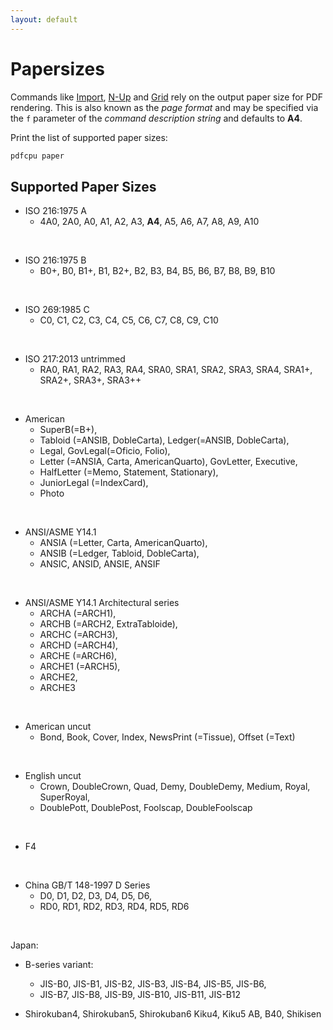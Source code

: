 ```yaml
---
layout: default
---
```


# Papersizes

Commands like [Import](generate/import.md), [N-Up](core/nup.md) and [Grid](core/grid.md) rely on the output paper size for PDF rendering. This is also known as the *page format* and may be specified via the `f` parameter of the *command description string* and defaults to **A4**.

Print the list of supported paper sizes:

```sh
pdfcpu paper
```

## Supported Paper Sizes

- ISO 216:1975 A
  - 4A0, 2A0, A0, A1, A2, A3, **A4**, A5, A6, A7, A8, A9, A10

<br>

- ISO 216:1975 B
  - B0+, B0, B1+, B1, B2+, B2, B3, B4, B5, B6, B7, B8, B9, B10

<br>

- ISO 269:1985 C
  - C0, C1, C2, C3, C4, C5, C6, C7, C8, C9, C10

<br>

- ISO 217:2013 untrimmed
  - RA0, RA1, RA2, RA3, RA4, SRA0, SRA1, SRA2, SRA3, SRA4, SRA1+, SRA2+, SRA3+, SRA3++
   
<br>

- American
  - SuperB(=B+),
  - Tabloid (=ANSIB, DobleCarta), Ledger(=ANSIB, DobleCarta),
  - Legal, GovLegal(=Oficio, Folio),
  - Letter (=ANSIA, Carta, AmericanQuarto), GovLetter, Executive,
  - HalfLetter (=Memo, Statement, Stationary),
  - JuniorLegal (=IndexCard),
  - Photo

<br>

- ANSI/ASME Y14.1
  - ANSIA (=Letter, Carta, AmericanQuarto),
  - ANSIB (=Ledger, Tabloid, DobleCarta),
  - ANSIC, ANSID, ANSIE, ANSIF
   
<br>


- ANSI/ASME Y14.1 Architectural series
  - ARCHA (=ARCH1),
  - ARCHB (=ARCH2, ExtraTabloide),
  - ARCHC (=ARCH3),
  - ARCHD (=ARCH4),
  - ARCHE (=ARCH6),
  - ARCHE1 (=ARCH5),
  - ARCHE2,
  - ARCHE3

<br>

- American uncut
  - Bond, Book, Cover, Index, NewsPrint (=Tissue), Offset (=Text)

<br>

- English uncut
  - Crown, DoubleCrown, Quad, Demy, DoubleDemy, Medium, Royal, SuperRoyal,
  - DoublePott, DoublePost, Foolscap, DoubleFoolscap

<br>

- F4

<br>

- China GB/T 148-1997 D Series
  - D0, D1, D2, D3, D4, D5, D6,
  - RD0, RD1, RD2, RD3, RD4, RD5, RD6

<br>

Japan:

- B-series variant:
  - JIS-B0, JIS-B1, JIS-B2, JIS-B3, JIS-B4, JIS-B5, JIS-B6,
  - JIS-B7, JIS-B8, JIS-B9, JIS-B10, JIS-B11, JIS-B12

- Shirokuban4, Shirokuban5, Shirokuban6
   Kiku4, Kiku5
   AB, B40, Shikisen